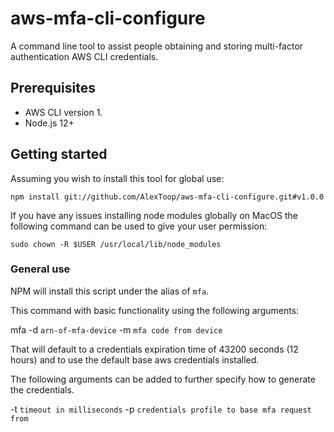 # aws-mfa-cli-configure
A command line tool to assist people obtaining and storing multi-factor authentication AWS CLI credentials.

## Prerequisites 

* AWS CLI version 1. 
* Node.js 12+

## Getting started

Assuming you wish to install this tool for global use:

```
npm install git://github.com/AlexToop/aws-mfa-cli-configure.git#v1.0.0
```

If you have any issues installing node modules globally on MacOS the following command can be used to give your user permission:

```
sudo chown -R $USER /usr/local/lib/node_modules
```
    
### General use

NPM will install this script under the alias of `mfa`. 

This command with basic functionality using the following arguments: 

mfa -d `arn-of-mfa-device` -m `mfa code from device`

That will default to a credentials expiration time of 43200 seconds (12 hours) and to use the default base aws credentials installed. 

The following arguments can be added to further specify how to generate the credentials.

-t `timeout in milliseconds` -p `credentials profile to base mfa request from`
